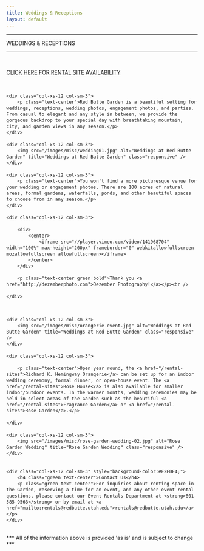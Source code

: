 ```yaml
---
title: Weddings & Receptions
layout: default
---
```


<div class="eventdivide">
	<hr>
		<div class="grid-header">WEDDINGS & RECEPTIONS</div>		
	<hr>
</div>

<br />

<p class="text-center"><a href="/rental-availability">CLICK HERE FOR RENTAL SITE AVAILABILITY</a></p>

<br />

<div class="row">

	<div class="col-xs-12 col-sm-3">
		<p class="text-center">Red Butte Garden is a beautiful setting for weddings, receptions, wedding photos, engagement photos, and parties. From casual to elegant and any style in between, we provide the gorgeous backdrop to your special day with breathtaking mountain, city, and garden views in any season.</p>
	</div>

	<div class="col-xs-12 col-sm-3">
		<img src="/images/misc/wedding01.jpg" alt="Weddings at Red Butte Garden" title="Weddings at Red Butte Garden" class="responsive" />
	</div>

	<div class="col-xs-12 col-sm-3">
		<p class="text-center">You won't find a more picturesque venue for your wedding or engagement photos. There are 100 acres of natural areas, formal gardens, waterfalls, ponds, and other beautiful spaces to choose from in any season.</p>
	</div>
	
	<div class="col-xs-12 col-sm-3">
	
		<div>
			<center>
				<iframe src="//player.vimeo.com/video/141968704" width="100%" max-height="200px" frameborder="0" webkitallowfullscreen mozallowfullscreen allowfullscreen></iframe>
			</center>
		</div>
		
		<p class="text-center green bold">Thank you <a href="http://dezemberphoto.com">Dezember Photography!</a></p><br />
	
	</div>
	
</div>

<br />

<div class="row">

	<div class="col-xs-12 col-sm-3">
		<img src="/images/misc/orangerie-event.jpg" alt="Weddings at Red Butte Garden" title="Weddings at Red Butte Garden" class="responsive" />
	</div>

	<div class="col-xs-12 col-sm-3">
		
		<p class="text-center">Open year round, the <a href="/rental-sites">Richard K. Hemingway Orangerie</a> can be set up for an indoor wedding ceremony, formal dinner, or open-house event. The <a href="/rental-sites">Rose House</a> is also available for smaller indoor/outdoor events. In the warmer months, wedding ceremonies may be held in select areas of the Garden such as the beautiful <a href="/rental-sites">Fragrance Garden</a> or <a href="/rental-sites">Rose Garden</a>.</p>
	
	</div>
	
	<div class="col-xs-12 col-sm-3">
		<img src="/images/misc/rose-garden-wedding-02.jpg" alt="Rose Garden Wedding" title="Rose Garden Wedding" class="responsive" />
	</div>
	
		
	<div class="col-xs-12 col-sm-3" style="background-color:#F2EDE4;">
		<h4 class="green text-center">Contact Us</h4>
		<p class="green text-center">For inquiries about renting space in the Garden, reserving a time for an event, and any other event rental questions, please contact our Event Rentals Department at <strong>801-585-9563</strong> or by email at <a href="mailto:rentals@redbutte.utah.edu">rentals@redbutte.utah.edu</a></p>
	</div>

</div>

<br />

<div class="text-center red">*** All of the information above is provided 'as is' and is subject to change ***</div>